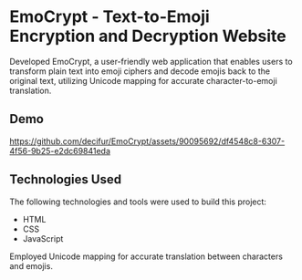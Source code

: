 # EmoCrypt - Text-to-Emoji Encryption and Decryption Website
Developed EmoCrypt, a user-friendly web application that enables users to transform plain text into emoji ciphers and decode emojis back to the original text, utilizing Unicode mapping for accurate character-to-emoji translation.

## Demo

https://github.com/decifur/EmoCrypt/assets/90095692/df4548c8-6307-4f56-9b25-e2dc69841eda

## Technologies Used
The following technologies and tools were used to build this project:

* HTML
* CSS
* JavaScript

Employed Unicode mapping for accurate translation between characters and emojis.  
